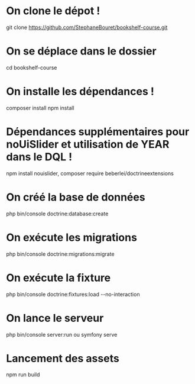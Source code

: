# On clone le dépot !
git clone https://github.com/StephaneBouret/bookshelf-course.git

# On se déplace dans le dossier
cd bookshelf-course

# On installe les dépendances !
composer install 
npm install

# Dépendances supplémentaires pour noUiSlider et utilisation de YEAR dans le DQL !
npm install nouislider, composer require beberlei/doctrineextensions

# On créé la base de données
php bin/console doctrine:database:create

# On exécute les migrations
php bin/console doctrine:migrations:migrate

# On exécute la fixture
php bin/console doctrine:fixtures:load --no-interaction

# On lance le serveur
php bin/console server:run ou symfony serve

# Lancement des assets
npm run build